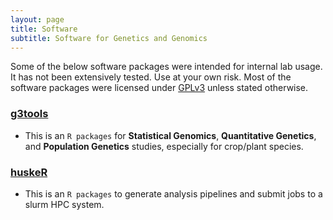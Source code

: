 ```yaml
---
layout: page
title: Software
subtitle: Software for Genetics and Genomics
---
```


Some of the below software packages were intended for internal lab usage. It has not been extensively tested. Use at your own risk.
Most of the software packages were licensed under [GPLv3](https://www.gnu.org/licenses/quick-guide-gplv3.en.html) unless stated otherwise.

### [g3tools](http://jyanglab.com/g3tools/)
- This is an `R packages` for **Statistical Genomics**, **Quantitative Genetics**, and **Population Genetics** studies, especially for crop/plant species. 

### [huskeR](http://yangjl.com/huskeR/)
- This is an `R packages` to generate analysis pipelines and submit jobs to a slurm HPC system.




